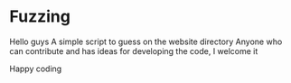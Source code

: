 # Fuzzing

Hello guys
A simple script to guess on the website directory
Anyone who can contribute and has ideas for developing the code, I welcome it

Happy coding

